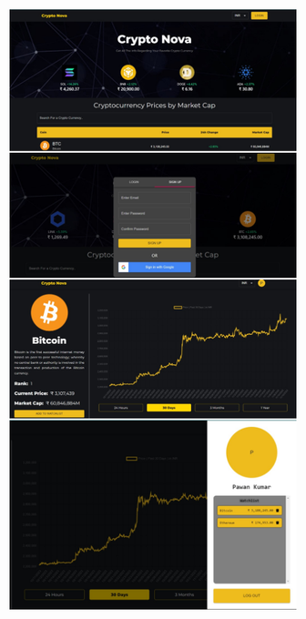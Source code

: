 <img width="700" src="https://github.com/coderpawan/MultiTranslator/blob/main/public/images/home.jpg"/>
<img width="700" src="https://github.com/coderpawan/MultiTranslator/blob/main/public/images/signup.jpg"/>
<img width="700" src="https://github.com/coderpawan/MultiTranslator/blob/main/public/images/chart.jpg"/>
<img width="700" src="https://github.com/coderpawan/MultiTranslator/blob/main/public/images/watchlist.jpg"/>
